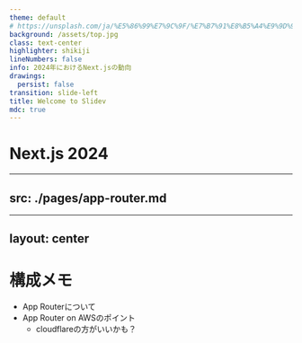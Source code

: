 ```yaml
---
theme: default
# https://unsplash.com/ja/%E5%86%99%E7%9C%9F/%E7%B7%91%E8%B5%A4%E9%9D%92%E3%81%AE%E5%85%89--MzXKfizmQs
background: /assets/top.jpg
class: text-center
highlighter: shikiji
lineNumbers: false
info: 2024年におけるNext.jsの動向
drawings:
  persist: false
transition: slide-left
title: Welcome to Slidev
mdc: true
---
```


# Next.js 2024

---
src: ./pages/app-router.md
---

---
layout: center
---

# 構成メモ

- App Routerについて
- App Router on AWSのポイント
  - cloudflareの方がいいかも？
